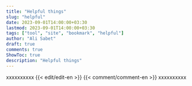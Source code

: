 ```yaml
---
title: "Helpful things"
slug: "helpful"
date: 2023-09-01T14:00:00+03:30
lastmod: 2023-09-01T14:00:00+03:30
tags: ["tool", "site", "bookmark", "helpful"]
author: "Ali Sabet"
draft: true
comments: true
ShowToc: true
description: "Helpful things"
---
```

xxxxxxxxxx
{{< edit/edit-en >}}
{{< comment/comment-en >}}
xxxxxxxxxx